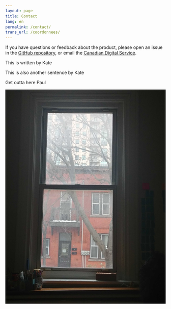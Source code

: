 ```yaml
---
layout: page
title: Contact
lang: en
permalink: /contact/
trans_url: /coordonnees/
---
```

If you have questions or feedback about the product, please open an issue in the [GitHub repository](https://github.com/cds-snc/find-benefits-and-services/issues), or email the [Canadian Digital Service](mailto:cds-snc@tbs-sct.gc.ca).  

This is written by Kate

This is also another sentence by Kate

Get outta here Paul

![it's my window](/assets/img/20191118_082523_hdr.jpg "Kate's window")